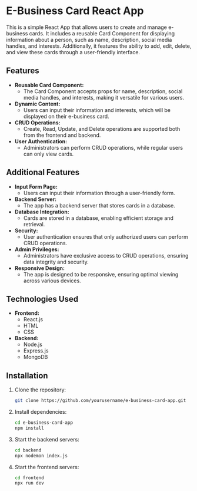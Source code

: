 # E-Business Card React App

This is a simple React App that allows users to create and manage e-business cards. It includes a reusable Card Component for displaying information about a person, such as name, description, social media handles, and interests. Additionally, it features the ability to add, edit, delete, and view these cards through a user-friendly interface.

## Features

- **Reusable Card Component:** 
  - The Card Component accepts props for name, description, social media handles, and interests, making it versatile for various users.
- **Dynamic Content:**
  - Users can input their information and interests, which will be displayed on their e-business card.
- **CRUD Operations:**
  - Create, Read, Update, and Delete operations are supported both from the frontend and backend.
- **User Authentication:**
  - Administrators can perform CRUD operations, while regular users can only view cards.

## Additional Features

- **Input Form Page:**
  - Users can input their information through a user-friendly form.
- **Backend Server:**
  - The app has a backend server that stores cards in a database.
- **Database Integration:**
  - Cards are stored in a database, enabling efficient storage and retrieval.
- **Security:**
  - User authentication ensures that only authorized users can perform CRUD operations.
- **Admin Privileges:**
  - Administrators have exclusive access to CRUD operations, ensuring data integrity and security.
- **Responsive Design:**
  - The app is designed to be responsive, ensuring optimal viewing across various devices.

## Technologies Used

- **Frontend:**
  - React.js
  - HTML
  - CSS
- **Backend:**
  - Node.js
  - Express.js
  - MongoDB

## Installation

1. Clone the repository:
   ```bash
   git clone https://github.com/yourusername/e-business-card-app.git
2. Install dependencies:
   ```bash
   cd e-business-card-app
   npm install
3. Start the backend servers:
   ```bash
   cd backend
   npx nodemon index.js
4. Start the frontend servers:
   ```bash
   cd frontend
   npx run dev
